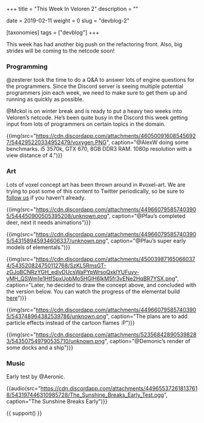 +++
title = "This Week In Veloren 2"
description = ""

date = 2019-02-11
weight = 0
slug = "devblog-2"

[taxonomies]
tags = ["devblog"]
+++

This week has had another big push on the refactoring front. Also, big strides will be coming to the netcode soon!

### Programming

@zesterer took the time to do a Q&A to answer lots of engine questions for the programmers. Since the Discord server is seeing multiple potential programmers join each week, we need to make sure to get them up and running as quickly as possible.

@Mckol is on winter break and is ready to put a heavy two weeks into Veloren’s netcode. He’s been quite busy in the Discord this week getting input from lots of programmers on certain topics in the domain.

{{img(src="https://cdn.discordapp.com/attachments/460500916085456927/544295220334952479/voxygen.PNG", caption="@AlexW doing some benchmarks. i5 3570k, GTX 670, 8GB DDR3 RAM. 1080p resolution with a view distance of 4.")}}

### Art

Lots of voxel concept art has been thrown around in #voxel-art. We are trying to post some of this content to Twitter periodically, so be sure to [follow us](https://twitter.com/velorenproject) if you haven’t already.

{{img(src="https://cdn.discordapp.com/attachments/449660795857403905/544450900505395208/unknown.png", caption="@Pfau’s completed deer, next it needs animations")}}

{{img(src="https://cdn.discordapp.com/attachments/449660795857403905/543158945934606337/unknown.png", caption="@Pfau’s super early models of elementals.")}}

{{img(src="https://cdn.discordapp.com/attachments/450039871650660374/543520824750112768/SzKL5RmsGT-zGJoBCNRzYGH_edjyDUcsWaPYpWrsoQxklYUFuyv-yMH_QSWm1e1HtfSpxUobMo5HGIH6lkM5fr3vENe2HqBR7YSX.png", caption="Later, he decided to draw the concept above, and concluded with the version below. You can watch the progress of the elemental build [here](https://www.twitch.tv/videos/376656222)")}}

{{img(src="https://cdn.discordapp.com/attachments/449660795857403905/543748964382539786/unknown.png", caption="The plans are to add particle effects instead of the cartoon flames :P")}}

{{img(src="https://cdn.discordapp.com/attachments/523568428905398283/543507549790535710/unknown.png", caption="@Demonic’s render of some docks and a ship")}}

### Music

Early test by @Aeronic.

{{audio(src="https://cdn.discordapp.com/attachments/449655372618137618/543197446310985728/The_Sunshine_Breaks_Early_Test.ogg", caption="The Sunshine Breaks Early")}}

{{ support() }}
